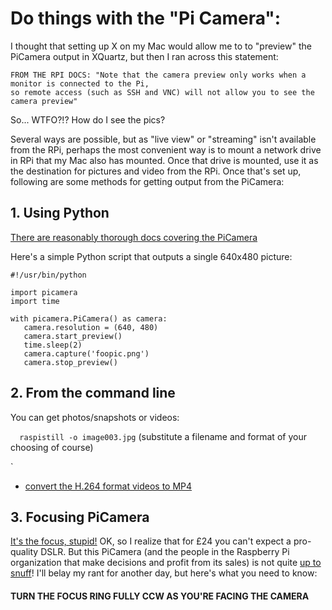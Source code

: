 # Do things with the "Pi Camera":

I thought that setting up X on my Mac would allow me to to "preview" the PiCamera output in XQuartz, but then I ran across this statement: 

    FROM THE RPI DOCS: "Note that the camera preview only works when a monitor is connected to the Pi, 
    so remote access (such as SSH and VNC) will not allow you to see the camera preview"

So... WTFO?!?  How do I see the pics?

Several ways are possible, but as "live view" or "streaming" isn't available from the RPi, perhaps the most convenient way is to mount a network drive in RPi that my Mac also has mounted. Once that drive is mounted, use it as the destination for pictures and video from the RPi. Once that's set up, following are some methods for getting output from the PiCamera: 

## 1. Using Python 

  [There are reasonably thorough docs covering the PiCamera](http://picamera.readthedocs.io/en/release-1.0/quickstart.html)

  Here's a simple Python script that outputs a single 640x480 picture: 
   
    #!/usr/bin/python

    import picamera
    import time

    with picamera.PiCamera() as camera:
	   camera.resolution = (640, 480)
	   camera.start_preview()
	   time.sleep(2)
	   camera.capture('foopic.png')
	   camera.stop_preview()


## 2. From the command line

You can get photos/snapshots or videos:

`  raspistill -o image003.jpg`  (substitute a filename and format of your choosing of course) 

`  


* [convert the H.264 format videos to MP4](https://www.raspberrypi.org/documentation/usage/camera/raspicam/raspivid.md)

## 3. Focusing PiCamera

[It's the focus, stupid!](https://en.wikipedia.org/wiki/It%27s_the_economy,_stupid) OK, so I realize that for £24 you can't expect a pro-quality DSLR. But this PiCamera (and the people in the Raspberry Pi organization that make decisions and profit from its sales) is not quite [up to snuff](https://dictionary.cambridge.org/dictionary/english/up-to-snuff)! I'll belay my rant for another day, but here's what you need to know: 
#### TURN THE FOCUS RING FULLY CCW AS YOU'RE FACING THE CAMERA
